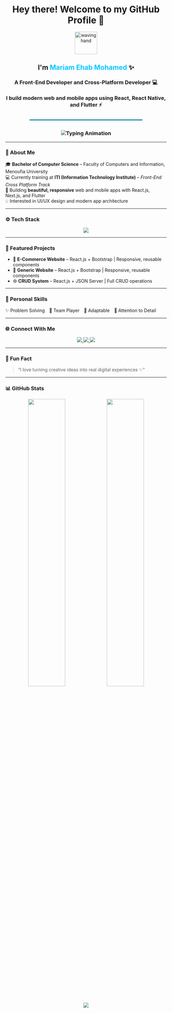<!-- 👋 Static Welcome Message -->
<h1 align="center">
  Hey there! Welcome to my GitHub Profile 👋
</h1>

<!-- 🌸 Intro Section -->
<div align="center">

  <!-- 👋 Animated Hand -->
  <img src="https://em-content.zobj.net/source/microsoft-teams/363/waving-hand_1f44b.png" width="70px" alt="waving hand" />

  <!-- ✨ Name -->
  <h2>
    I'm <span style="color:#00C8FF;">Mariam Ehab Mohamed</span> ✨
  </h2>

  <!-- 💻 Role -->
  <h3>
    A Front-End Developer and Cross-Platform Developer 💻
  </h3>

  <!-- ⚡ Description -->
  <h3>
    I build modern web and mobile apps using <b>React</b>, <b>React Native</b>, and <b>Flutter</b> ⚡
  </h3>

</div>

<!-- 🌈 Stylish Separator Line -->
<hr style="border: 1px solid #00C8FF; width: 70%; margin: 30px auto; border-radius: 5px;">

<!-- ⚡ Animated Role Section -->
<div align="center">
  <h3>
    <img src="https://readme-typing-svg.herokuapp.com?font=Poppins&weight=600&size=24&duration=3000&pause=800&color=00BFFF&center=true&vCenter=true&width=850&lines=Front-End+Developer+💻;Cross-Platform+Developer+📱;Using+React%2C+React+Native%2C+and+Flutter+⚡;Building+Modern+Apps+with+Beautiful+UI+🎨" alt="Typing Animation" />
  </h3>
</div>



---

### 🌸 About Me  
🎓 **Bachelor of Computer Science** – Faculty of Computers and Information, Menoufia University  
💻 Currently training at **ITI (Information Technology Institute)** – *Front-End Cross Platform Track*  
🚀 Building **beautiful, responsive** web and mobile apps with React.js, Next.js, and Flutter  
💡 Interested in UI/UX design and modern app architecture  

---

### ⚙️ Tech Stack  
<p align="center">
  <img src="https://skillicons.dev/icons?i=html,css,js,ts,react,nextjs,flutter,bootstrap,firebase,git,github,figma,vscode&theme=light" />
</p>

---

### 💼 Featured Projects  
- 🌿 **E-Commerce Website** – React.js + Bootstrap | Responsive, reusable components  
- 📱 **Generic Website** – React.js + Bootstrap | Responsive, reusable components
- ⚙️ **CRUD System** – React.js + JSON Server | Full CRUD operations  

---

### 🧠 Personal Skills  
✨ Problem Solving 🤝 Team Player 🔁 Adaptable 🎯 Attention to Detail  

---

### 🌐 Connect With Me  
<p align="center">
  <a href=" https://www.linkedin.com/in/mariam-ehab-1664681b8/" target="_blank">
    <img src="https://img.shields.io/badge/LinkedIn-0077B5?style=for-the-badge&logo=linkedin&logoColor=white"/>
  </a>
  <a href="mailto:mariam.ehabsarhan@gmail.com">
    <img src="https://img.shields.io/badge/Email-D14836?style=for-the-badge&logo=gmail&logoColor=white"/>
  </a>
  <a href="https://github.com/Mariam433477" target="_blank">
    <img src="https://img.shields.io/badge/GitHub-181717?style=for-the-badge&logo=github&logoColor=white"/>
  </a>
</p>

---

### 🧩 Fun Fact  
> “I love turning creative ideas into real digital experiences ✨”

---

### 📊 GitHub Stats  
<p align="center">
  <img width="48%" src="https://github-readme-stats.vercel.app/api?username=your-github-username&show_icons=true&theme=tokyonight" />
  <img width="48%" src="https://github-readme-streak-stats.herokuapp.com/?user=your-github-username&theme=tokyonight" />
</p>

<!-- Animated Wave -->
<p align="center">
  <img src="https://capsule-render.vercel.app/api?type=waving&color=00C8FF&height=100&section=footer"/>
</p>

